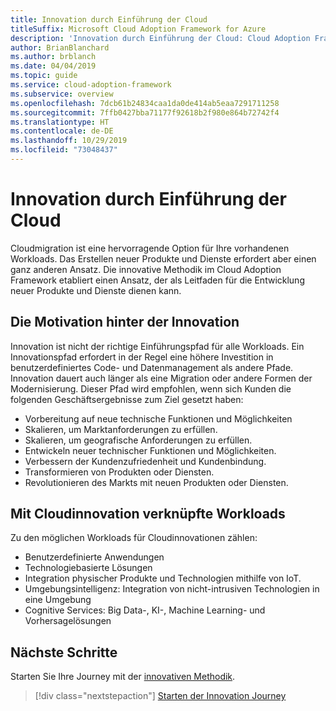 ```yaml
---
title: Innovation durch Einführung der Cloud
titleSuffix: Microsoft Cloud Adoption Framework for Azure
description: 'Innovation durch Einführung der Cloud: Cloud Adoption Framework'
author: BrianBlanchard
ms.author: brblanch
ms.date: 04/04/2019
ms.topic: guide
ms.service: cloud-adoption-framework
ms.subservice: overview
ms.openlocfilehash: 7dcb61b24834caa1da0de414ab5eaa7291711258
ms.sourcegitcommit: 7ffb0427bba71177f92618b2f980e864b72742f4
ms.translationtype: HT
ms.contentlocale: de-DE
ms.lasthandoff: 10/29/2019
ms.locfileid: "73048437"
---
```

# <a name="innovate-through-cloud-adoption"></a>Innovation durch Einführung der Cloud

Cloudmigration ist eine hervorragende Option für Ihre vorhandenen Workloads. Das Erstellen neuer Produkte und Dienste erfordert aber einen ganz anderen Ansatz. Die innovative Methodik im Cloud Adoption Framework etabliert einen Ansatz, der als Leitfaden für die Entwicklung neuer Produkte und Dienste dienen kann.

## <a name="motivations-behind-innovation"></a>Die Motivation hinter der Innovation

Innovation ist nicht der richtige Einführungspfad für alle Workloads. Ein Innovationspfad erfordert in der Regel eine höhere Investition in benutzerdefiniertes Code- und Datenmanagement als andere Pfade. Innovation dauert auch länger als eine Migration oder andere Formen der Modernisierung. Dieser Pfad wird empfohlen, wenn sich Kunden die folgenden Geschäftsergebnisse zum Ziel gesetzt haben:

- Vorbereitung auf neue technische Funktionen und Möglichkeiten
- Skalieren, um Marktanforderungen zu erfüllen.
- Skalieren, um geografische Anforderungen zu erfüllen.
- Entwickeln neuer technischer Funktionen und Möglichkeiten.
- Verbessern der Kundenzufriedenheit und Kundenbindung.
- Transformieren von Produkten oder Diensten.
- Revolutionieren des Markts mit neuen Produkten oder Diensten.

## <a name="workloads-associated-with-cloud-innovation"></a>Mit Cloudinnovation verknüpfte Workloads

Zu den möglichen Workloads für Cloudinnovationen zählen:

- Benutzerdefinierte Anwendungen
- Technologiebasierte Lösungen
- Integration physischer Produkte und Technologien mithilfe von IoT.
- Umgebungsintelligenz: Integration von nicht-intrusiven Technologien in eine Umgebung
- Cognitive Services: Big Data-, KI-, Machine Learning- und Vorhersagelösungen

## <a name="next-steps"></a>Nächste Schritte

Starten Sie Ihre Journey mit der [innovativen Methodik](../innovate/index.md).

> [!div class="nextstepaction"]
> [Starten der Innovation Journey](../innovate/index.md)
